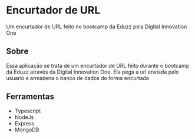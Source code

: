# Encurtador de URL
Um encurtador de URL feito no bootcamp da Eduzz pela Digital Innovation One
## Sobre
Essa aplicação se trata de um encurtador de URL feito durante o bootcamp da Eduzz através da Digital Innovation One. Ela pega a url enviada pelo usuario e armazena o banco de dados de forma encurtada
## Ferramentas
- Typescript
- NodeJs
- Express
- MongoDB
